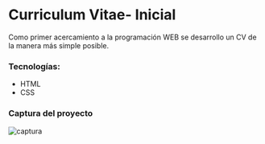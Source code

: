 # Curriculum Vitae- Inicial

Como primer acercamiento a la programación WEB se desarrollo un CV de la manera más simple 
posible. 

### Tecnologías:
* HTML
* CSS

### Captura del proyecto 
![captura](/img/CV_Preview.jpg)
